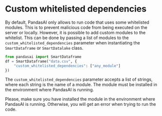 # Custom whitelisted dependencies

By default, PandasAI only allows to run code that uses some whitelisted modules. This is to prevent malicious code from being executed on the server or locally. However, it is possible to add custom modules to the whitelist. This can be done by passing a list of modules to the `custom_whitelisted_dependencies` parameter when instantiating the `SmartDataframe` or `SmartDatalake` class.

```python
from pandasai import SmartDataframe
df = SmartDataframe("data.csv", {
    "custom_whitelisted_dependencies": ["any_module"]
})
```

The `custom_whitelisted_dependencies` parameter accepts a list of strings, where each string is the name of a module. The module must be installed in the environment where PandasAI is running.

Please, make sure you have installed the module in the environment where PandasAI is running. Otherwise, you will get an error when trying to run the code.
